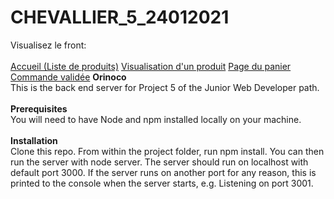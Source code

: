 # CHEVALLIER_5_24012021
Visualisez le front:<br /><br />
<a href="https://www.zupimages.net/up/21/05/jorp.png">Accueil (Liste de produits)</a>
<a href="https://www.zupimages.net/up/21/05/yave.png">Visualisation d'un produit</a>
<a href="https://www.zupimages.net/up/21/05/f1dk.png">Page du panier</a>
<a href="https://www.zupimages.net/up/21/05/31e8.png">Commande validée</a>
<b>Orinoco</b><br />
This is the back end server for Project 5 of the Junior Web Developer path.
<br /><br />
<b>Prerequisites</b><br />
You will need to have Node and npm installed locally on your machine.
<br /><br />
<b>Installation</b><br />
Clone this repo. From within the project folder, run npm install. You can then run the server with node server. The server should run on localhost with default port 3000. If the server runs on another port for any reason, this is printed to the console when the server starts, e.g. Listening on port 3001.
